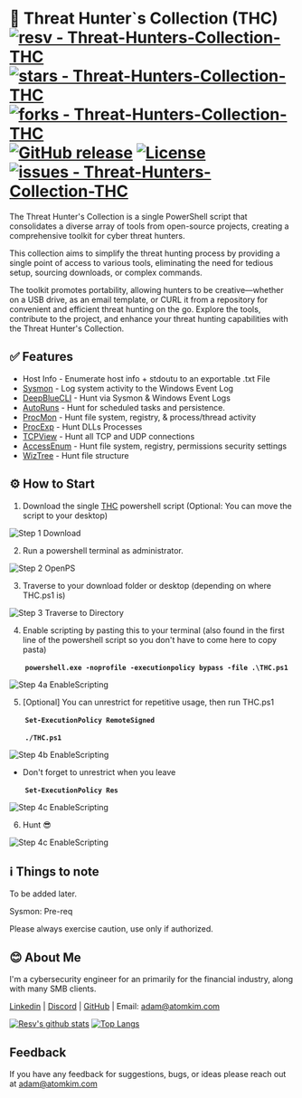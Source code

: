 # 🔎 Threat Hunter`s Collection (THC) [![resv - Threat-Hunters-Collection-THC](https://img.shields.io/static/v1?label=resv&message=Threat-Hunters-Collection-THC&color=blue&logo=github)](https://github.com/resv/Threat-Hunters-Collection-THC "Go to GitHub repo") [![stars - Threat-Hunters-Collection-THC](https://img.shields.io/github/stars/resv/Threat-Hunters-Collection-THC?style=social)](https://github.com/resv/Threat-Hunters-Collection-THC) [![forks - Threat-Hunters-Collection-THC](https://img.shields.io/github/forks/resv/Threat-Hunters-Collection-THC?style=social)](https://github.com/resv/Threat-Hunters-Collection-THC) [![GitHub release](https://img.shields.io/github/release/resv/Threat-Hunters-Collection-THC?include_prereleases=&sort=semver&color=blue)](https://github.com/resv/Threat-Hunters-Collection-THC/releases/) [![License](https://img.shields.io/badge/License-MIT-blue)](#license) [![issues - Threat-Hunters-Collection-THC](https://img.shields.io/github/issues/resv/Threat-Hunters-Collection-THC)](https://github.com/resv/Threat-Hunters-Collection-THC/issues)

The Threat Hunter's Collection is a single PowerShell script that consolidates a diverse array of tools from open-source projects, creating a comprehensive toolkit for cyber threat hunters.

This collection aims to simplify the threat hunting process by providing a single point of access to various tools, eliminating the need for tedious setup, sourcing downloads, or complex commands.

The toolkit promotes portability, allowing hunters to be creative—whether on a USB drive, as an email template, or CURL it from a repository for convenient and efficient threat hunting on the go. Explore the tools, contribute to the project, and enhance your threat hunting capabilities with the Threat Hunter's Collection.
## ✅ Features

- Host Info - Enumerate host info + stdoutu to an exportable .txt File
- [Sysmon](https://learn.microsoft.com/en-us/sysinternals/downloads/sysmon) - Log system activity to the Windows Event Log
- [DeepBlueCLI](https://github.com/sans-blue-team/DeepBlueCLI) - Hunt via Sysmon & Windows Event Logs
- [AutoRuns](https://learn.microsoft.com/en-us/sysinternals/downloads/autoruns) - Hunt for scheduled tasks and persistence.
- [ProcMon](https://learn.microsoft.com/en-us/sysinternals/downloads/procmon) - Hunt file system, registry, & process/thread activity
- [ProcExp](https://learn.microsoft.com/en-us/sysinternals/downloads/process-explorer) - Hunt DLLs Processes
- [TCPView](https://learn.microsoft.com/en-us/sysinternals/downloads/tcpview) - Hunt all TCP and UDP connections
- [AccessEnum](https://learn.microsoft.com/en-us/sysinternals/downloads/accessenum) - Hunt file system, registry, permissions security settings
- [WizTree](https://diskanalyzer.com/) - Hunt file structure



## ⚙️ How to Start

1. Download the single [THC](https://github.com/resv/Threat-Hunters-Collection-THC/raw/main/THC.ps1) powershell script (Optional: You can move the script to your desktop)

![Step 1 Download](https://github.com/resv/Threat-Hunters-Collection-THC/blob/main/ReadmeIMGS/Download.png?raw=true)

2. Run a powershell terminal as administrator.

![Step 2 OpenPS](https://github.com/resv/Threat-Hunters-Collection-THC/blob/main/ReadmeIMGS/OpenPS.png?raw=true)

3. Traverse to your download folder or desktop (depending on where THC.ps1 is)

![Step 3 Traverse to Directory](https://github.com/resv/Threat-Hunters-Collection-THC/blob/main/ReadmeIMGS/Traverse%20to%20file%20directory.png?raw=true)

4. Enable scripting by pasting this to your terminal (also found in the first line of the powershell script so you don't have to come here to copy pasta)

&nbsp;&nbsp;&nbsp;&nbsp;&nbsp;&nbsp; **```powershell.exe -noprofile -executionpolicy bypass -file .\THC.ps1```**

![Step 4a EnableScripting](https://github.com/resv/Threat-Hunters-Collection-THC/blob/main/ReadmeIMGS/RunOnce.png?raw=true)

5. [Optional] You can unrestrict for repetitive usage, then run THC.ps1

&nbsp;&nbsp;&nbsp;&nbsp;&nbsp;&nbsp; **```Set-ExecutionPolicy RemoteSigned```**

&nbsp;&nbsp;&nbsp;&nbsp;&nbsp;&nbsp; **```./THC.ps1```**

![Step 4b EnableScripting](https://github.com/resv/Threat-Hunters-Collection-THC/blob/main/ReadmeIMGS/RunMore.png?raw=true)

 - Don't forget to unrestrict when you leave

&nbsp;&nbsp;&nbsp;&nbsp;&nbsp;&nbsp; **```Set-ExecutionPolicy Res```**

![Step 4c EnableScripting](https://github.com/resv/Threat-Hunters-Collection-THC/blob/main/ReadmeIMGS/RunMoreClose.png?raw=true)

6. Hunt 😎

![Step 4c EnableScripting](https://github.com/resv/Threat-Hunters-Collection-THC/blob/main/ReadmeIMGS/RunMoreClose.png?raw=true)


## ℹ️ Things to note

To be added later.

Sysmon: Pre-req

Please always exercise caution, use only if authorized.


## 😊 About Me
I'm a cybersecurity engineer for an primarily for the financial industry, along with many SMB clients.

[Linkedin](https://www.linkedin.com/in/adamkim456/) | [Discord](https://discord.gg/HXNprdRD) | [GitHub](https://github.com/resv) | Email: adam@atomkim.com    

[![Resv's github stats](https://github-readme-stats.vercel.app/api?username=resv)](https://github.com/resv) [![Top Langs](https://github-readme-stats.vercel.app/api/top-langs/?username=resv&layout=compact)](https://github.com/resv)
## Feedback

If you have any feedback for suggestions, bugs, or ideas please reach out at adam@atomkim.com

